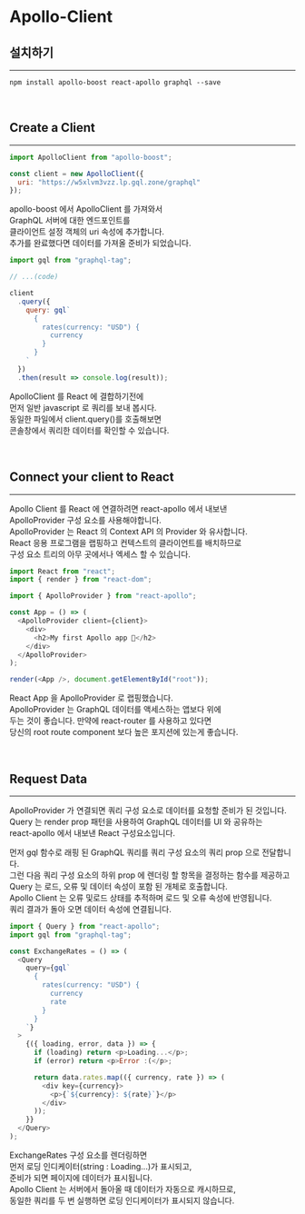 # Apollo-Client

## 설치하기

---

```
npm install apollo-boost react-apollo graphql --save
```

<br>

## Create a Client

---

```js
import ApolloClient from "apollo-boost";

const client = new ApolloClient({
  uri: "https://w5xlvm3vzz.lp.gql.zone/graphql"
});
```

apollo-boost 에서 ApolloClient 를 가져와서<br>
GraphQL 서버에 대한 엔드포인트를<br>
클라이언트 설정 객체의 uri 속성에 추가합니다.<br>
추가를 완료했다면 데이터를 가져올 준비가 되었습니다.<br>

```js
import gql from "graphql-tag";

// ...(code)

client
  .query({
    query: gql`
      {
        rates(currency: "USD") {
          currency
        }
      }
    `
  })
  .then(result => console.log(result));
```

ApolloClient 를 React 에 결합하기전에<br>
먼저 일반 javascript 로 쿼리를 보내 봅시다.<br>
동일한 파일에서 client.query()를 호출해보면<br>
콘솔창에서 쿼리한 데이터를 확인할 수 있습니다.<br>

<br>

## Connect your client to React

---

Apollo Client 를 React 에 연결하려면 react-apollo 에서 내보낸<br>
ApolloProvider 구성 요소를 사용해야합니다.<br>
ApolloProvider 는 React 의 Context API 의 Provider 와 유사합니다.<br>
React 응용 프로그램을 랩핑하고 컨텍스트의 클라이언트를 배치하므로<br>
구성 요소 트리의 아무 곳에서나 엑세스 할 수 있습니다.<br>

```js
import React from "react";
import { render } from "react-dom";

import { ApolloProvider } from "react-apollo";

const App = () => (
  <ApolloProvider client={client}>
    <div>
      <h2>My first Apollo app 🚀</h2>
    </div>
  </ApolloProvider>
);

render(<App />, document.getElementById("root"));
```

React App 을 ApolloProvider 로 랩핑했습니다.<br>
ApolloProvider 는 GraphQL 데이터를 액세스하는 앱보다 위에<br>
두는 것이 좋습니다. 만약에 react-router 를 사용하고 있다면<br>
당신의 root route component 보다 높은 포지션에 있는게 좋습니다.<br>

<br>

## Request Data

---

ApolloProvider 가 연결되면 쿼리 구성 요소로 데이터를 요청할 준비가 된 것입니다.<br>
Query 는 render prop 패턴을 사용하여 GraphQL 데이터를 UI 와 공유하는<br>
react-apollo 에서 내보낸 React 구성요소입니다.<br>

먼저 gql 함수로 래핑 된 GraphQL 쿼리를 쿼리 구성 요소의 쿼리 prop 으로 전달합니다.<br>
그런 다음 쿼리 구성 요소의 하위 prop 에 렌더링 할 항목을 결정하는 함수를 제공하고<br>
Query 는 로드, 오류 및 데이터 속성이 포함 된 개체로 호출합니다.<br>
Apollo Client 는 오류 및로드 상태를 추적하며 로드 및 오류 속성에 반영됩니다.<br>
쿼리 결과가 돌아 오면 데이터 속성에 연결됩니다.<br>

```js
import { Query } from "react-apollo";
import gql from "graphql-tag";

const ExchangeRates = () => (
  <Query
    query={gql`
      {
        rates(currency: "USD") {
          currency
          rate
        }
      }
    `}
  >
    {({ loading, error, data }) => {
      if (loading) return <p>Loading...</p>;
      if (error) return <p>Error :(</p>;

      return data.rates.map(({ currency, rate }) => (
        <div key={currency}>
          <p>{`${currency}: ${rate}`}</p>
        </div>
      ));
    }}
  </Query>
);
```

ExchangeRates 구성 요소를 렌더링하면<br>
먼저 로딩 인디케이터(string : Loading...)가 표시되고,<br>
준비가 되면 페이지에 데이터가 표시됩니다.<br>
Apollo Client 는 서버에서 돌아올 때 데이터가 자동으로 캐시하므로,<br>
동일한 쿼리를 두 번 실행하면 로딩 인디케이터가 표시되지 않습니다.<br>

<br>
